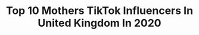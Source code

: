 ---
title: Top 10 Mothers TikTok Influencers In United Kingdom In 2020
description: >-
  Find top mothers TikTok influencers in United Kingdom in 2020. Most popular hashtags: #fyp #duet #viral #foryoupage.
platform: TikTok
hits: 300
text_top: Discover the top-rated TikTok accounts on inBeat.
text_bottom: Our platform aggregates 300 TikTok influencers like this in United Kingdom for you to pitch.
profiles:
  - username: "runovermytoes"
    fullname: >-
      møthêr
    bio: >-
      îm ŷøür ñêŵ möthêr ❤️
    location: "United Kingdom"
    followers: 17500
    engagement: 3111
    commentsToLikes: 0.039260
    id: ckbav41mvloow0j23zcpfmnx5
    verified: false
    hashtags: "#deepfried, #cursedtiktoks, #imfilmingavideomomma, #marthawasanaveragedog"
  - username: "floraface"
    fullname: >-
      iaintneverseen2prettybestfrien
    bio: >-
      YALL BIDEN WON millie is co cool mother flora <3#0746 vote m for president pls
    location: "United Kingdom"
    followers: 28900
    engagement: 2224
    commentsToLikes: 0.064383
    id: ckdnvbxsgofkr0j23yn33mj7x
    verified: false
    hashtags: "#flora2020, #duet, #aesthetic, #halloweenlook"
  - username: "hzdrenka123"
    fullname: >-
      hailz231091
    bio: >-
      Hayley 28 Mother Fiancée 🥰
    location: "United Kingdom"
    followers: 7842
    engagement: 1914
    commentsToLikes: 0.096808
    id: ckdcm1e5wo9xm0j23brp0qk2g
    verified: false
    hashtags: "#fyp, #jamjammer, #frenchbulldog, #29"
  - username: "xoxogemmaoxoxo"
    fullname: >-
      Gemma 💓
    bio: >-
      Just for laughs 👍 Mother of 3 ❤️ Happy vibes 🤪
    location: "United Kingdom"
    followers: 8098
    engagement: 1913
    commentsToLikes: 0.117589
    id: ckdtl88jaz7tz0j23nqhqqegn
    verified: false
    hashtags: "#viral, #greenscreen, #son, #fyp"
  - username: "tattedkhaos"
    fullname: >-
      Tatted Khaos
    bio: >-
      UK - Tattooist - Gamer - OCs and random tiktoks 💙 mother of cats 💜
    location: "United Kingdom"
    followers: 39500
    engagement: 1882
    commentsToLikes: 0.032910
    id: ck9fyrq7jbzlu0j78uhupdx84
    verified: false
    hashtags: "#uk, #duetme, #emo, #oc"
  - username: "taloola617"
    fullname: >-
      taloola
    bio: >-
      Disabled, married, mother to 1 girl and 2 boys.
    location: "United Kingdom"
    followers: 9886
    engagement: 1229
    commentsToLikes: 0.116831
    id: ckcdvwm6bf9pp0j237r9ra5tu
    verified: false
    hashtags: "#embarrasingmums, #over30, #ukmum, #duet"
  - username: "cornwall_life"
    fullname: >-
      Ellie Mason
    bio: >-
      A little bit of motherhood. A little bit of business. And a little bit of me #me
    location: "United Kingdom"
    followers: 7127
    engagement: 825
    commentsToLikes: 0.099762
    id: ck9fyrgf7bx7w0j78r5apmqa7
    verified: false
    hashtags: "#lockdown, #business, #cornwall, #landscape"
  - username: "fluffykynsx"
    fullname: >-
      Mags
    bio: >-
      Mother, nanny and tattoo lover. Only 18’s please
    location: "United Kingdom"
    followers: 13800
    engagement: 615
    commentsToLikes: 0.050552
    id: ckbev747aeosq0j23isubru6g
    verified: false
    hashtags: "#over50fun, #over50vibes, #tiktokvibe, #over50"
  - username: "mother_of_unicornsuk"
    fullname: >-
      💫🦄 Sammie 🦄 💫
    bio: >-
      motherofunicornsuk@gmail.com
    location: "United Kingdom"
    followers: 227700
    engagement: 1584
    commentsToLikes: 0.017641
    id: ckd6892hq3pty0j236rbnng40
    verified: false
    hashtags: "#horsecheck, #fyp, #pony, #equestriancheck"
  - username: "jonny_on_the_bang"
    fullname: >-
      Thescrapman 
    bio: >-
      32 🇬🇧 Married Duets welcome ! What a mother trucker !
    location: "United Kingdom"
    followers: 27700
    engagement: 975
    commentsToLikes: 0.026506
    id: ckbeyeqjciw880j23fsdjqa8k
    verified: false
    hashtags: "#uk, #jonnyonthebang, #44tonarmy, #trucker"
---